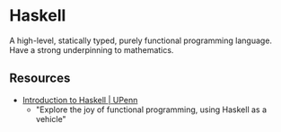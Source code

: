 # Haskell

A high-level, statically typed, purely functional programming language. Have a
strong underpinning to mathematics.

## Resources

- [Introduction to Haskell | UPenn](https://www.seas.upenn.edu/~cis1940/fall16/)
  - "Explore the joy of functional programming, using Haskell as a vehicle"
